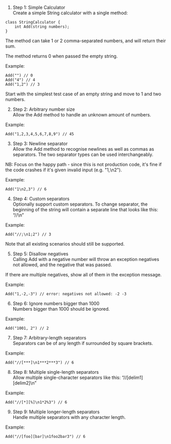 1. Step 1: Simple Calculator \
   Create a simple String calculator with a single method:

```
class StringCalculator {
    int Add(string numbers);
}
```

The method can take 1 or 2 comma-separated numbers, and will return their sum.

The method returns 0 when passed the empty string.

Example:

```
Add("") // 0
Add("4") // 4
Add("1,2") // 3
```

Start with the simplest test case of an empty string and move to 1 and two numbers.

2. Step 2:
   Arbitrary number size \
   Allow the Add method to handle an unknown amount of numbers.

Example:

```
Add("1,2,3,4,5,6,7,8,9") // 45
```

3. Step 3: Newline separator \
   Allow the Add method to recognise newlines as well as commas as separators. The two separator types can be used
   interchangeably.

NB: Focus on the happy path - since this is not production code, it's fine if the code crashes if it's given invalid
input (e.g. "1,\n2").

Example:

```
Add("1\n2,3") // 6
```

4. Step 4: Custom separators\
   Optionally support custom separators. To change separator, the beginning of the string will contain a separate line
   that
   looks like this: “//<separator>\n<numbers>”

Example:

```
Add("//;\n1;2") // 3
```

Note that all existing scenarios should still be supported.

5. Step 5: Disallow negatives\
   Calling Add with a negative number will throw an exception negatives not allowed, and the negative that was passed.

If there are multiple negatives, show all of them in the exception message.

Example:

```
Add("1,-2,-3") // error: negatives not allowed: -2 -3
```

6. Step 6: Ignore numbers bigger than 1000\
   Numbers bigger than 1000 should be ignored.

Example:

```
Add("1001, 2") // 2
```

7. Step 7: Arbitrary-length separators\
   Separators can be of any length if surrounded by square brackets.

Example:

```
Add("//[***]\n1***2***3") // 6
```

8. Step 8: Multiple single-length separators\
   Allow multiple single-character separators like this: “//[delim1][delim2]\n”

Example:

```
Add("//[*][%]\n1*2%3") // 6
```

9. Step 9: Multiple longer-length separators\
   Handle multiple separators with any character length.

Example:

```
Add("//[foo][bar]\n1foo2bar3") // 6
```